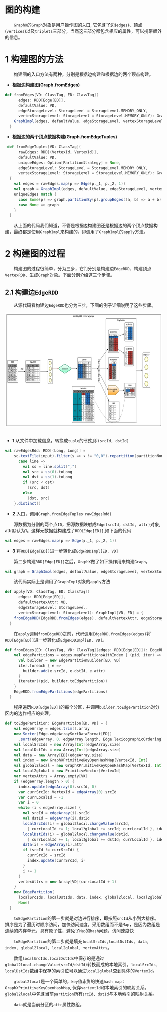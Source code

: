 # 图的构建

&emsp;&emsp;`GraphX`的`Graph`对象是用户操作图的入口, 它包含了边(`edges`)、顶点(`vertices`)以及`triplets`三部分，当然这三部分都包含相应的属性，可以携带额外的信息。

# 1 构建图的方法

&emsp;&emsp;构建图的入口方法有两种，分别是根据边构建和根据边的两个顶点构建。

- **根据边构建图(Graph.fromEdges)**

```scala
def fromEdges[VD: ClassTag, ED: ClassTag](
      edges: RDD[Edge[ED]],
      defaultValue: VD,
      edgeStorageLevel: StorageLevel = StorageLevel.MEMORY_ONLY,
      vertexStorageLevel: StorageLevel = StorageLevel.MEMORY_ONLY): Graph[VD, ED] = {
    GraphImpl(edges, defaultValue, edgeStorageLevel, vertexStorageLevel)
  }
```
- **根据边的两个顶点数据构建(Graph.fromEdgeTuples)**

```scala
 def fromEdgeTuples[VD: ClassTag](
      rawEdges: RDD[(VertexId, VertexId)],
      defaultValue: VD,
      uniqueEdges: Option[PartitionStrategy] = None,
      edgeStorageLevel: StorageLevel = StorageLevel.MEMORY_ONLY,
      vertexStorageLevel: StorageLevel = StorageLevel.MEMORY_ONLY): Graph[VD, Int] =
  {
    val edges = rawEdges.map(p => Edge(p._1, p._2, 1))
    val graph = GraphImpl(edges, defaultValue, edgeStorageLevel, vertexStorageLevel)
    uniqueEdges match {
      case Some(p) => graph.partitionBy(p).groupEdges((a, b) => a + b)
      case None => graph
    }
  }
```
&emsp;&emsp;从上面的代码我们知道，不管是根据边构建图还是根据边的两个顶点数据构建，最终都是使用`GraphImpl`来构建的，即调用了`GraphImpl`的`apply`方法。

# 2 构建图的过程

&emsp;&emsp;构建图的过程很简单，分为三步，它们分别是构建边`EdgeRDD`、构建顶点`VertexRDD`、生成`Graph`对象。下面分别介绍这三个步骤。

## 2.1 构建边`EdgeRDD`

&emsp;&emsp;从源代码看构建边`EdgeRDD`也分为三步，下图的例子详细说明了这些步骤。

<div  align="center"><img src="imgs/4.1.png" width = "700" height = "370" alt="2.3" align="center" /></div><br />

- **1** 从文件中加载信息，转换成`tuple`的形式,即`(srcId, dstId)`

```scala
val rawEdgesRdd: RDD[(Long, Long)] = 
    sc.textFile(input).filter(s => s != "0,0").repartition(partitionNum).map {
      case line =>
        val ss = line.split(",")
        val src = ss(0).toLong
        val dst = ss(1).toLong
        if (src < dst)
          (src, dst)
        else
          (dst, src)
    }.distinct()
```

- **2** 入口，调用`Graph.fromEdgeTuples(rawEdgesRdd)`

&emsp;&emsp;源数据为分割的两个点`ID`，把源数据映射成`Edge(srcId, dstId, attr)`对象, attr默认为1。这样元数据就构建成了`RDD[Edge[ED]]`,如下面的代码

```scala
val edges = rawEdges.map(p => Edge(p._1, p._2, 1))
```

- **3** 将`RDD[Edge[ED]]`进一步转化成`EdgeRDDImpl[ED, VD]`
 
&emsp;&emsp;第二步构建`RDD[Edge[ED]]`之后，`GraphX`做了如下操作用来构建`Graph`。

```scala
val graph = GraphImpl(edges, defaultValue, edgeStorageLevel, vertexStorageLevel)
```
&emsp;&emsp;该代码实际上是调用了`GraphImpl`对象的`apply`方法

```scala
def apply[VD: ClassTag, ED: ClassTag](
      edges: RDD[Edge[ED]],
      defaultVertexAttr: VD,
      edgeStorageLevel: StorageLevel,
      vertexStorageLevel: StorageLevel): GraphImpl[VD, ED] = {
    fromEdgeRDD(EdgeRDD.fromEdges(edges), defaultVertexAttr, edgeStorageLevel, vertexStorageLevel)
  }
```
&emsp;&emsp;在`apply`调用`fromEdgeRDD`之前，代码调用`EdgeRDD.fromEdges(edges)`将`RDD[Edge[ED]]`进一步转化成`EdgeRDDImpl[ED, VD]`。

```scala
def fromEdges[ED: ClassTag, VD: ClassTag](edges: RDD[Edge[ED]]): EdgeRDDImpl[ED, VD] = {
    val edgePartitions = edges.mapPartitionsWithIndex { (pid, iter) =>
      val builder = new EdgePartitionBuilder[ED, VD]
      iter.foreach { e =>
        builder.add(e.srcId, e.dstId, e.attr)
      }
      Iterator((pid, builder.toEdgePartition))
    }
    EdgeRDD.fromEdgePartitions(edgePartitions)
  }
```
&emsp;&emsp;程序遍历`RDD[Edge[ED]]`的每个分区，并调用`builder.toEdgePartition`对分区内的边作相应的处理。

```scala
def toEdgePartition: EdgePartition[ED, VD] = {
    val edgeArray = edges.trim().array
    new Sorter(Edge.edgeArraySortDataFormat[ED])
      .sort(edgeArray, 0, edgeArray.length, Edge.lexicographicOrdering)
    val localSrcIds = new Array[Int](edgeArray.size)
    val localDstIds = new Array[Int](edgeArray.size)
    val data = new Array[ED](edgeArray.size)
    val index = new GraphXPrimitiveKeyOpenHashMap[VertexId, Int]
    val global2local = new GraphXPrimitiveKeyOpenHashMap[VertexId, Int]
    val local2global = new PrimitiveVector[VertexId]
    var vertexAttrs = Array.empty[VD]
    if (edgeArray.length > 0) {
      index.update(edgeArray(0).srcId, 0)
      var currSrcId: VertexId = edgeArray(0).srcId
      var currLocalId = -1
      var i = 0
      while (i < edgeArray.size) {
        val srcId = edgeArray(i).srcId
        val dstId = edgeArray(i).dstId
        localSrcIds(i) = global2local.changeValue(srcId,
          { currLocalId += 1; local2global += srcId; currLocalId }, identity)
        localDstIds(i) = global2local.changeValue(dstId,
          { currLocalId += 1; local2global += dstId; currLocalId }, identity)
        data(i) = edgeArray(i).attr
        if (srcId != currSrcId) {
          currSrcId = srcId
          index.update(currSrcId, i)
        }
        i += 1
      }
      vertexAttrs = new Array[VD](currLocalId + 1)
    }
    new EdgePartition(
      localSrcIds, localDstIds, data, index, global2local, local2global.trim().array, vertexAttrs,
      None)
  }
```
&emsp;&emsp;`toEdgePartition`的第一步就是对边进行排序，即按照`srcId`从小到大排序。排序是为了遍历时顺序访问，加快访问速度。采用数组而不是`Map`，是因为数组是连续的内存单元，具有原子性，避免了`Map`的`hash`问题，访问速度快

&emsp;&emsp;`toEdgePartition`的第二步就是填充`localSrcIds,localDstIds, data, index, global2local, local2global, vertexAttrs`。

&emsp;&emsp;数组`localSrcIds,localDstIds`中保存的是通过`global2local.changeValue(srcId/dstId)`转换而成的本地索引。`localSrcIds、localDstIds`数组中保存的索引位可以通过`local2global`查到具体的`VertexId`。

&emsp;&emsp;`global2local`是一个简单的，`key`值非负的快速`hash map`：`GraphXPrimitiveKeyOpenHashMap`, 保存`vertextId`和本地索引的映射关系。`global2local`中包含当前`partition`所有`srcId`、`dstId`与本地索引的映射关系。

&emsp;&emsp;`data`就是当前分区的`attr`属性数组。

&emsp;&emsp;